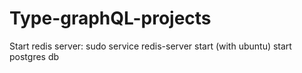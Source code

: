 # Type-graphQL-projects

Start redis server: sudo service redis-server start (with ubuntu)
start postgres db
